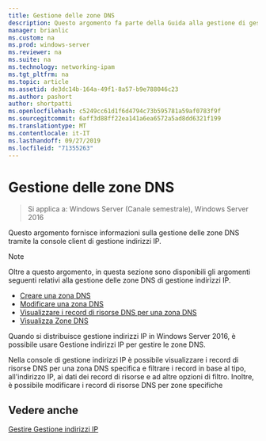 ```yaml
---
title: Gestione delle zone DNS
description: Questo argomento fa parte della Guida alla gestione di gestione indirizzi IP in Windows Server 2016.
manager: brianlic
ms.custom: na
ms.prod: windows-server
ms.reviewer: na
ms.suite: na
ms.technology: networking-ipam
ms.tgt_pltfrm: na
ms.topic: article
ms.assetid: de3dc14b-164a-49f1-8a57-b9e788046c23
ms.author: pashort
author: shortpatti
ms.openlocfilehash: c5249cc61d1f6d4794c73b595781a59af0783f9f
ms.sourcegitcommit: 6aff3d88ff22ea141a6ea6572a5ad8dd6321f199
ms.translationtype: MT
ms.contentlocale: it-IT
ms.lasthandoff: 09/27/2019
ms.locfileid: "71355263"
---
```

# <a name="dns-zone-management"></a>Gestione delle zone DNS

>Si applica a: Windows Server (Canale semestrale), Windows Server 2016

Questo argomento fornisce informazioni sulla gestione delle zone DNS tramite la console client di gestione indirizzi IP.  
  
> [!NOTE]  
> Oltre a questo argomento, in questa sezione sono disponibili gli argomenti seguenti relativi alla gestione delle zone DNS di gestione indirizzi IP.  
>   
> -   [Creare una zona DNS](../../technologies/ipam/Create-a-DNS-Zone.md)  
> -   [Modificare una zona DNS](../../technologies/ipam/Edit-a-DNS-Zone.md)  
> -   [Visualizzare i record di risorse DNS per una zona DNS](../../technologies/ipam/View-DNS-Resource-Records-for-a-DNS-Zone.md)  
> -   [Visualizza Zone DNS](../../technologies/ipam/View-DNS-Zones.md)  
  
Quando si distribuisce gestione indirizzi IP in Windows Server 2016, è possibile usare Gestione indirizzi IP per gestire le zone DNS.  
  
Nella console di gestione indirizzi IP è possibile visualizzare i record di risorse DNS per una zona DNS specifica e filtrare i record in base al tipo, all'indirizzo IP, ai dati dei record di risorse e ad altre opzioni di filtro. Inoltre, è possibile modificare i record di risorse DNS per zone specifiche  
  
## <a name="see-also"></a>Vedere anche  
[Gestire Gestione indirizzi IP](Manage-IPAM.md)  
  


